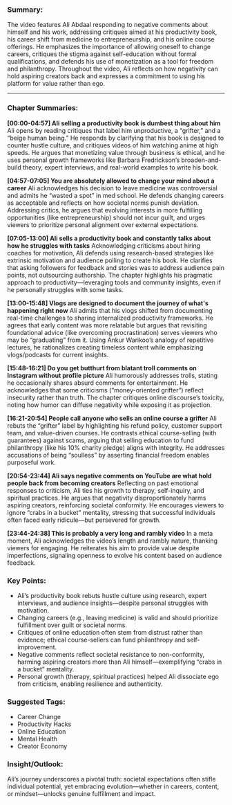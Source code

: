 ### Summary:
The video features Ali Abdaal responding to negative comments about himself and his work, addressing critiques aimed at his productivity book, his career shift from medicine to entrepreneurship, and his online course offerings. He emphasizes the importance of allowing oneself to change careers, critiques the stigma against self-education without formal qualifications, and defends his use of monetization as a tool for freedom and philanthropy. Throughout the video, Ali reflects on how negativity can hold aspiring creators back and expresses a commitment to using his platform for value rather than ego.

---
### Chapter Summaries:

**[00:00-04:57] Ali selling a productivity book is dumbest thing about him**
Ali opens by reading critiques that label him unproductive, a “grifter,” and a “beige human being.” He responds by clarifying that his book is designed to counter hustle culture, and critiques videos of him watching anime at high speeds. He argues that monetizing value through business is ethical, and he uses personal growth frameworks like Barbara Fredrickson’s broaden-and-build theory, expert interviews, and real-world examples to write his book.

**[04:57-07:05] You are absolutely allowed to change your mind about a career**
Ali acknowledges his decision to leave medicine was controversial and admits he “wasted a spot” in med school. He defends changing careers as acceptable and reflects on how societal norms punish deviation. Addressing critics, he argues that evolving interests in more fulfilling opportunities (like entrepreneurship) should not incur guilt, and urges viewers to prioritize personal alignment over external expectations.

**[07:05-13:00] Ali sells a productivity book and constantly talks about how he struggles with tasks**
Acknowledging criticisms about hiring coaches for motivation, Ali defends using research-based strategies like extrinsic motivation and audience polling to create his book. He clarifies that asking followers for feedback and stories was to address audience pain points, not outsourcing authorship. The chapter highlights his pragmatic approach to productivity—leveraging tools and community insights, even if he personally struggles with some tasks.

**[13:00-15:48] Vlogs are designed to document the journey of what's happening right now**
Ali admits that his vlogs shifted from documenting real-time challenges to sharing internalized productivity frameworks. He agrees that early content was more relatable but argues that revisiting foundational advice (like overcoming procrastination) serves viewers who may be “graduating” from it. Using Ankur Warikoo’s analogy of repetitive lectures, he rationalizes creating timeless content while emphasizing vlogs/podcasts for current insights.

**[15:48-16:21] Do you get butthurt from blatant troll comments on Instagram without profile picture**
Ali humorously addresses trolls, stating he occasionally shares absurd comments for entertainment. He acknowledges that some criticisms (“money-oriented grifter”) reflect insecurity rather than truth. The chapter critiques online discourse’s toxicity, noting how humor can diffuse negativity while exposing it as projection.

**[16:21-20:54] People call anyone who sells an online course a grifter**
Ali rebuts the “grifter” label by highlighting his refund policy, customer support team, and value-driven courses. He contrasts ethical course-selling (with guarantees) against scams, arguing that selling education to fund philanthropy (like his 10% charity pledge) aligns with integrity. He addresses accusations of being “soulless” by asserting financial freedom enables purposeful work.

**[20:54-23:44] Ali says negative comments on YouTube are what hold people back from becoming creators**
Reflecting on past emotional responses to criticism, Ali ties his growth to therapy, self-inquiry, and spiritual practices. He argues that negativity disproportionately harms aspiring creators, reinforcing societal conformity. He encourages viewers to ignore “crabs in a bucket” mentality, stressing that successful individuals often faced early ridicule—but persevered for growth.

**[23:44-24:38] This is probably a very long and rambly video**
In a meta moment, Ali acknowledges the video’s length and rambly nature, thanking viewers for engaging. He reiterates his aim to provide value despite imperfections, signaling openness to evolve his content based on audience feedback.

### Key Points:
- Ali’s productivity book rebuts hustle culture using research, expert interviews, and audience insights—despite personal struggles with motivation.
- Changing careers (e.g., leaving medicine) is valid and should prioritize fulfillment over guilt or societal norms.
- Critiques of online education often stem from distrust rather than evidence; ethical course-sellers can fund philanthropy and self-improvement.
- Negative comments reflect societal resistance to non-conformity, harming aspiring creators more than Ali himself—exemplifying “crabs in a bucket” mentality.
- Personal growth (therapy, spiritual practices) helped Ali dissociate ego from criticism, enabling resilience and authenticity.

### Suggested Tags:
- Career Change
- Productivity Hacks
- Online Education
- Mental Health
- Creator Economy

### Insight/Outlook:
Ali’s journey underscores a pivotal truth: societal expectations often stifle individual potential, yet embracing evolution—whether in careers, content, or mindset—unlocks genuine fulfillment and impact.

